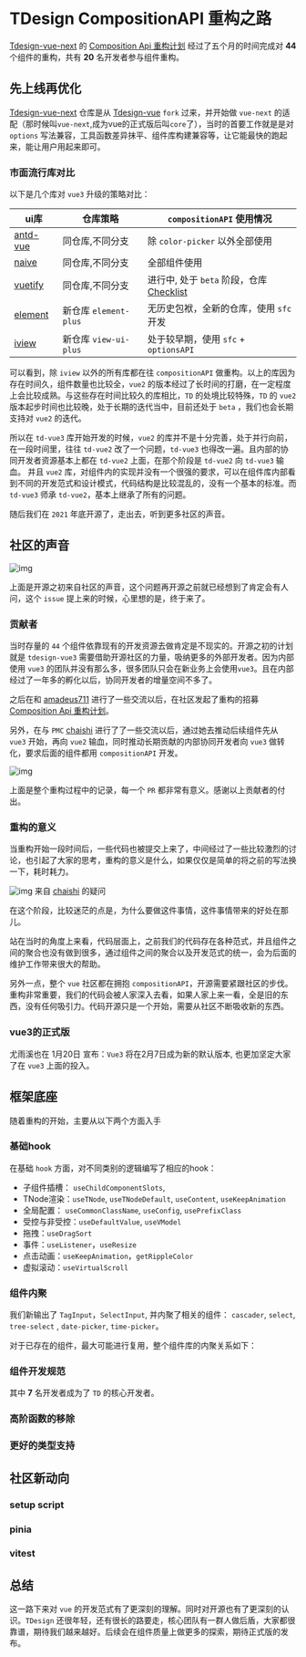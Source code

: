 # TDesign CompositionAPI 重构之路

[Tdesign-vue-next](https://github.com/Tencent/tdesign-vue-next) 的 [Composition Api 重构计划](https://github.com/Tencent/tdesign-vue-next/issues/58) 经过了五个月的时间完成对 **44** 个组件的重构，共有 **20** 名开发者参与组件重构。

## 先上线再优化

[Tdesign-vue-next](https://github.com/Tencent/tdesign-vue-next) 仓库是从 [Tdesign-vue](https://github.com/Tencent/tdesign-vue) `fork` 过来，并开始做 `vue-next` 的适配（那时候叫`vue-next`,成为vue的正式版后叫`core`了），当时的首要工作就是是对 `options` 写法兼容，工具函数差异抹平、组件库构建兼容等，让它能最快的跑起来，能让用户用起来即可。

### 市面流行库对比

以下是几个库对 `vue3` 升级的策略对比：

| ui库 | 仓库策略 | `compositionAPI` 使用情况 |
|  ----  | ---- | ---- |
| [antd-vue](https://github.com/vueComponent/ant-design-vue)  | 同仓库,不同分支 | 除 `color-picker` 以外全部使用 |
| [naive](https://github.com/TuSimple/naive-ui)  | 同仓库,不同分支 | 全部组件使用 |
| [vuetify](https://github.com/vuetifyjs/vuetify)  | 同仓库,不同分支 | 进行中, 处于 `beta` 阶段，仓库 [Checklist](https://github.com/vuetifyjs/vuetify/issues/14984) |
| [element](https://github.com/element-plus/element-plus)  | 新仓库 `element-plus`| 无历史包袱，全新的仓库，使用 `sfc` 开发 |
| [iview](https://github.com/view-design/ViewUIPlus)  | 新仓库 `view-ui-plus` | 处于较早期，使用 `sfc` + `optionsAPI` |

可以看到，除 `iview` 以外的所有库都在往 `compositionAPI` 做重构。以上的库因为存在时间久，组件数量也比较全，`vue2` 的版本经过了长时间的打磨，在一定程度上会比较成熟。与这些存在时间比较久的库相比，`TD` 的处境比较特殊，`TD` 的 `vue2` 版本起步时间也比较晚，处于长期的迭代当中，目前还处于 `beta` ，我们也会长期支持对 `vue2` 的迭代。

所以在 `td-vue3` 库开始开发的时候，`vue2` 的库并不是十分完善，处于并行向前，在一段时间里，往往 `td-vue2` 改了一个问题，`td-vue3` 也得改一遍。且内部的协同开发者资源基本上都在 `td-vue2` 上面，在那个阶段是 `td-vue2` 向 `td-vue3` 输血。 并且 `vue2` 库，对组件内的实现并没有一个很强的要求，可以在组件库内部看到不同的开发范式和设计模式，代码结构是比较混乱的，没有一个基本的标准。而 `td-vue3` 师承 `td-vue2`，基本上继承了所有的问题。

随后我们在 `2021` 年底开源了，走出去，听到更多社区的声音。

## 社区的声音

![img](../images/vca-question.png)

上面是开源之初来自社区的声音，这个问题再开源之前就已经想到了肯定会有人问，这个 `issue` 提上来的时候，心里想的是，终于来了。

### 贡献者

当时存量的 `44` 个组件依靠现有的开发资源去做肯定是不现实的。开源之初的计划就是 `tdesign-vue3` 需要借助开源社区的力量，吸纳更多的外部开发者。因为内部使用 `vue3` 的团队并没有那么多，很多团队只会在新业务上会使用`vue3`。且在内部经过了一年多的孵化以后，协同开发者的增量空间不多了。

之后在和 [amadeus711](https://github.com/amadeus711) 进行了一些交流以后，在社区发起了重构的招募 [Composition Api 重构计划](https://github.com/Tencent/tdesign-vue-next/issues/58)。

另外，在与 `PMC` [chaishi](https://github.com/chaishi) 进行了了一些交流以后，通过她去推动后续组件先从 `vue3` 开始，再向 `vue2` 输血，同时推动长期贡献的内部协同开发者向 `vue3` 做转化，要求后面的组件都用 `compositionAPI` 开发。

![img](../images/vca-refactor.png)

上面是整个重构过程中的记录，每一个 `PR` 都非常有意义。感谢以上贡献者的付出。

### 重构的意义

当重构开始一段时间后，一些代码也被提交上来了，中间经过了一些比较激烈的讨论，也引起了大家的思考，重构的意义是什么，如果仅仅是简单的将之前的写法换一下，耗时耗力。

![img](../images/vca-pmc.png)
来自 [chaishi](https://github.com/chaishi) 的疑问

在这个阶段，比较迷茫的点是，为什么要做这件事情，这件事情带来的好处在那儿。

站在当时的角度上来看，代码层面上，之前我们的代码存在各种范式，并且组件之间的聚合也没有做到很多，通过组件之间的聚合以及开发范式的统一，会为后面的维护工作带来很大的帮助。

另外一点，整个 `vue` 社区都在拥抱 `compositionAPI`，开源需要紧跟社区的步伐。重构非常重要，我们的代码会被人家深入去看，如果人家上来一看，全是旧的东西，没有任何吸引力。代码开源只是一个开始，需要从社区不断吸收新的东西。

### vue3的正式版

尤雨溪也在 1月20日 宣布：`Vue3` 将在2月7日成为新的默认版本, 也更加坚定大家了在 `vue3` 上面的投入。

## 框架底座

随着重构的开始，主要从以下两个方面入手

### 基础hook

在基础 `hook` 方面，对不同类别的逻辑编写了相应的hook：

- 子组件插槽： `useChildComponentSlots`,
- TNode渲染：`useTNode`, `useTNodeDefault`,  `useContent`, `useKeepAnimation`
- 全局配置： `useCommonClassName`, `useConfig`, `usePrefixClass`
- 受控与非受控：`useDefaultValue`, `useVModel`
- 拖拽：`useDragSort`
- 事件：`useListener`，`useResize`
- 点击动画：`useKeepAnimation`，`getRippleColor`
- 虚拟滚动：`useVirtualScroll`

### 组件内聚

我们新输出了 `TagInput`，`SelectInput`, 并内聚了相关的组件： `cascader`, `select`, `tree-select` , `date-picker`, `time-picker`。

对于已存在的组件，最大可能进行复用，整个组件库的内聚关系如下：

### 组件开发规范

其中 **7** 名开发者成为了 `TD` 的核心开发者。

### 高阶函数的移除

### 更好的类型支持

## 社区新动向

### setup script

### pinia

### vitest

## 总结

这一路下来对 `vue` 的开发范式有了更深刻的理解。同时对开源也有了更深刻的认识。`TDesign` 还很年轻，还有很长的路要走，核心团队有一群人做后盾，大家都很靠谱，期待我们越来越好。后续会在组件质量上做更多的探索，期待正式版的发布。
